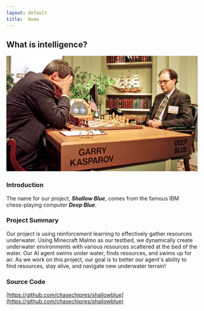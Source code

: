 ```yaml
---
layout: default
title:  Home
---
```


## What is intelligence?

![Deep Blue](img/deepblue.jpeg)

### Introduction
The name for our project, ***Shallow Blue***, comes from the famous IBM chess-playing computer ***Deep Blue***.

### Project Summary
Our project is using reinforcement learning to effectively gather resources underwater. Using Minecraft Malmo as our testbed, we dynamically create underwater environments with various resources scattered at the bed of the water. Our AI agent swims under water, finds resources, and swims up for air. As we work on this project, our goal is to better our agent's ability to find resources, stay alive, and navigate new underwater terrain!

### Source Code
[https://github.com/chasechipres/shallowblue](https://github.com/chasechipres/shallowblue)
